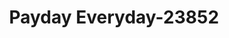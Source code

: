 ---
f_zip-code: 80909
f_state-code: CO
title: Payday Everyday-23852
f_phone: 719-573-2291
f_city-only: Colorado Springs
f_address: 1383 N Academy Blvd Colorado Springs
f_location-unique-id: '23852'
slug: payday-everyday-23852
updated-on: '2024-05-30T13:46:58.046Z'
created-on: '2024-05-30T13:36:59.803Z'
published-on: '2024-05-30T13:54:32.469Z'
f_city-state: cms/city/colorado-springs-co.md
f_company: cms/company/payday-everyday.md
f_state: cms/state/colorado.md
layout: '[payday-loan].html'
tags: payday-loan
---